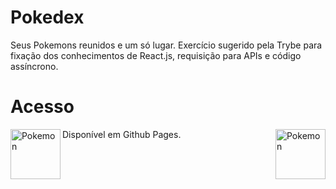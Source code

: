 # Pokedex
Seus Pokemons reunidos e um só lugar. Exercício sugerido pela Trybe para fixação dos conhecimentos de React.js, requisição para APIs e código assíncrono.

# Acesso

<img src="https://media.giphy.com/media/eJ3mWeALMqorzzI7Ze/giphy.gif" alt="Pokemon" width="80px" align="left" />
Disponível em Github Pages.
<img src="https://media.giphy.com/media/eJ3mWeALMqorzzI7Ze/giphy.gif" alt="Pokemon" width="80px" align="right" />
